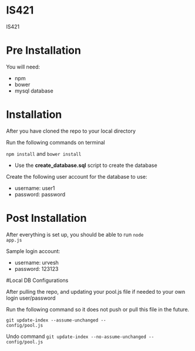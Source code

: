 # IS421
IS421 


# Pre Installation
You will need:
- npm
- bower
- mysql database

# Installation

After you have cloned the repo to your local directory

Run the following commands on terminal

<code>npm install</code> and <code>bower install</code>

- Use the <b>create_database.sql</b> script to create the database

Create the following user account for the database to use:<br>
- username: user1 <br>
- password: password

# Post Installation

After everything is set up, you should be able to run <code>node app.js</code>

Sample login account:
- username: urvesh <br>
- password: 123123

#Local DB Configurations

After pulling the repo, and updating your pool.js file if needed to your own login user/password

Run the following command so it does not push or pull this file in the future.

<code>git update-index --assume-unchanged -- config/pool.js</code>


Undo command 
<code>git update-index --no-assume-unchanged -- config/pool.js</code>




